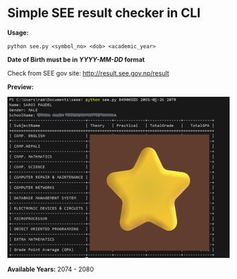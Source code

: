 # Simple SEE result checker in CLI
 **Usage:**
 ```
python see.py <symbol_no> <dob> <academic_year>
```

**Date of Birth must be in *YYYY-MM-DD* format**


Check from SEE gov site:
http://result.see.gov.np/result

**Preview:**

![img](Screenshot.png)

**Available Years:**
2074 - 2080
